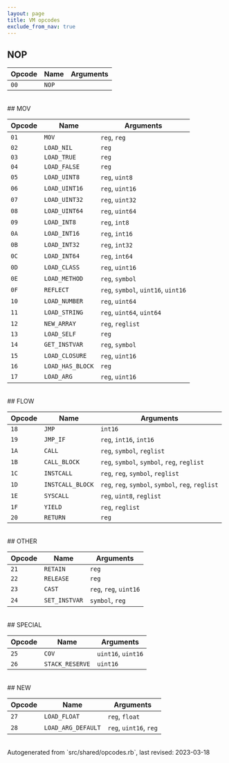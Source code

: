 ```yaml
---
layout: page
title: VM opcodes
exclude_from_nav: true
---
```

## NOP
  
|Opcode |Name    |Arguments|
|-------|--------|---------|
|`00`|`NOP`||

<br>
## MOV
  
|Opcode |Name    |Arguments|
|-------|--------|---------|
|`01`|`MOV`|`reg`, `reg`|
|`02`|`LOAD_NIL`|`reg`|
|`03`|`LOAD_TRUE`|`reg`|
|`04`|`LOAD_FALSE`|`reg`|
|`05`|`LOAD_UINT8`|`reg`, `uint8`|
|`06`|`LOAD_UINT16`|`reg`, `uint16`|
|`07`|`LOAD_UINT32`|`reg`, `uint32`|
|`08`|`LOAD_UINT64`|`reg`, `uint64`|
|`09`|`LOAD_INT8`|`reg`, `int8`|
|`0A`|`LOAD_INT16`|`reg`, `int16`|
|`0B`|`LOAD_INT32`|`reg`, `int32`|
|`0C`|`LOAD_INT64`|`reg`, `int64`|
|`0D`|`LOAD_CLASS`|`reg`, `uint16`|
|`0E`|`LOAD_METHOD`|`reg`, `symbol`|
|`0F`|`REFLECT`|`reg`, `symbol`, `uint16`, `uint16`|
|`10`|`LOAD_NUMBER`|`reg`, `uint64`|
|`11`|`LOAD_STRING`|`reg`, `uint64`, `uint64`|
|`12`|`NEW_ARRAY`|`reg`, `reglist`|
|`13`|`LOAD_SELF`|`reg`|
|`14`|`GET_INSTVAR`|`reg`, `symbol`|
|`15`|`LOAD_CLOSURE`|`reg`, `uint16`|
|`16`|`LOAD_HAS_BLOCK`|`reg`|
|`17`|`LOAD_ARG`|`reg`, `uint16`|

<br>
## FLOW
  
|Opcode |Name    |Arguments|
|-------|--------|---------|
|`18`|`JMP`|`int16`|
|`19`|`JMP_IF`|`reg`, `int16`, `int16`|
|`1A`|`CALL`|`reg`, `symbol`, `reglist`|
|`1B`|`CALL_BLOCK`|`reg`, `symbol`, `symbol`, `reg`, `reglist`|
|`1C`|`INSTCALL`|`reg`, `reg`, `symbol`, `reglist`|
|`1D`|`INSTCALL_BLOCK`|`reg`, `reg`, `symbol`, `symbol`, `reg`, `reglist`|
|`1E`|`SYSCALL`|`reg`, `uint8`, `reglist`|
|`1F`|`YIELD`|`reg`, `reglist`|
|`20`|`RETURN`|`reg`|

<br>
## OTHER
  
|Opcode |Name    |Arguments|
|-------|--------|---------|
|`21`|`RETAIN`|`reg`|
|`22`|`RELEASE`|`reg`|
|`23`|`CAST`|`reg`, `reg`, `uint16`|
|`24`|`SET_INSTVAR`|`symbol`, `reg`|

<br>
## SPECIAL
  
|Opcode |Name    |Arguments|
|-------|--------|---------|
|`25`|`COV`|`uint16`, `uint16`|
|`26`|`STACK_RESERVE`|`uint16`|

<br>
## NEW
  
|Opcode |Name    |Arguments|
|-------|--------|---------|
|`27`|`LOAD_FLOAT`|`reg`, `float`|
|`28`|`LOAD_ARG_DEFAULT`|`reg`, `uint16`, `reg`|

<br>
Autogenerated from `src/shared/opcodes.rb`, last revised: 2023-03-18
